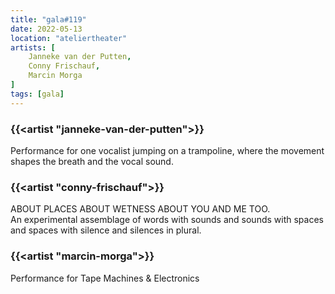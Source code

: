 ```yaml
---
title: "gala#119"
date: 2022-05-13
location: "ateliertheater"
artists: [
    Janneke van der Putten,
    Conny Frischauf,
    Marcin Morga
]
tags: [gala]
---
```

### {{<artist "janneke-van-der-putten">}}

Performance for one vocalist jumping on a trampoline, where the movement 
shapes the breath and the vocal sound.

### {{<artist "conny-frischauf">}}

ABOUT PLACES ABOUT WETNESS ABOUT YOU AND ME TOO.  
An experimental assemblage of words with sounds and sounds with spaces  and spaces with silence and silences in plural.

### {{<artist "marcin-morga">}}

Performance for Tape Machines & Electronics
